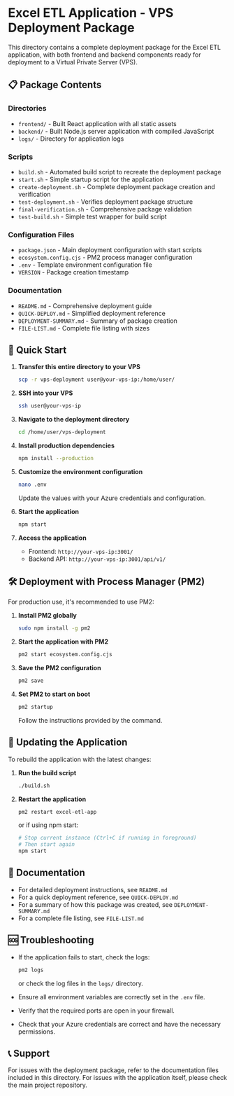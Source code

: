 # Excel ETL Application - VPS Deployment Package

This directory contains a complete deployment package for the Excel ETL application, with both frontend and backend components ready for deployment to a Virtual Private Server (VPS).

## 📋 Package Contents

### Directories
- `frontend/` - Built React application with all static assets
- `backend/` - Built Node.js server application with compiled JavaScript
- `logs/` - Directory for application logs

### Scripts
- `build.sh` - Automated build script to recreate the deployment package
- `start.sh` - Simple startup script for the application
- `create-deployment.sh` - Complete deployment package creation and verification
- `test-deployment.sh` - Verifies deployment package structure
- `final-verification.sh` - Comprehensive package validation
- `test-build.sh` - Simple test wrapper for build script

### Configuration Files
- `package.json` - Main deployment configuration with start scripts
- `ecosystem.config.cjs` - PM2 process manager configuration
- `.env` - Template environment configuration file
- `VERSION` - Package creation timestamp

### Documentation
- `README.md` - Comprehensive deployment guide
- `QUICK-DEPLOY.md` - Simplified deployment reference
- `DEPLOYMENT-SUMMARY.md` - Summary of package creation
- `FILE-LIST.md` - Complete file listing with sizes

## 🚀 Quick Start

1. **Transfer this entire directory to your VPS**
   ```bash
   scp -r vps-deployment user@your-vps-ip:/home/user/
   ```

2. **SSH into your VPS**
   ```bash
   ssh user@your-vps-ip
   ```

3. **Navigate to the deployment directory**
   ```bash
   cd /home/user/vps-deployment
   ```

4. **Install production dependencies**
   ```bash
   npm install --production
   ```

5. **Customize the environment configuration**
   ```bash
   nano .env
   ```
   Update the values with your Azure credentials and configuration.

6. **Start the application**
   ```bash
   npm start
   ```

7. **Access the application**
   - Frontend: `http://your-vps-ip:3001/`
   - Backend API: `http://your-vps-ip:3001/api/v1/`

## 🛠️ Deployment with Process Manager (PM2)

For production use, it's recommended to use PM2:

1. **Install PM2 globally**
   ```bash
   sudo npm install -g pm2
   ```

2. **Start the application with PM2**
   ```bash
   pm2 start ecosystem.config.cjs
   ```

3. **Save the PM2 configuration**
   ```bash
   pm2 save
   ```

4. **Set PM2 to start on boot**
   ```bash
   pm2 startup
   ```
   Follow the instructions provided by the command.

## 🔧 Updating the Application

To rebuild the application with the latest changes:

1. **Run the build script**
   ```bash
   ./build.sh
   ```

2. **Restart the application**
   ```bash
   pm2 restart excel-etl-app
   ```
   or if using npm start:
   ```bash
   # Stop current instance (Ctrl+C if running in foreground)
   # Then start again
   npm start
   ```

## 📖 Documentation

- For detailed deployment instructions, see `README.md`
- For a quick deployment reference, see `QUICK-DEPLOY.md`
- For a summary of how this package was created, see `DEPLOYMENT-SUMMARY.md`
- For a complete file listing, see `FILE-LIST.md`

## 🆘 Troubleshooting

- If the application fails to start, check the logs:
  ```bash
  pm2 logs
  ```
  or check the log files in the `logs/` directory.

- Ensure all environment variables are correctly set in the `.env` file.

- Verify that the required ports are open in your firewall.

- Check that your Azure credentials are correct and have the necessary permissions.

## 📞 Support

For issues with the deployment package, refer to the documentation files included in this directory. For issues with the application itself, please check the main project repository.